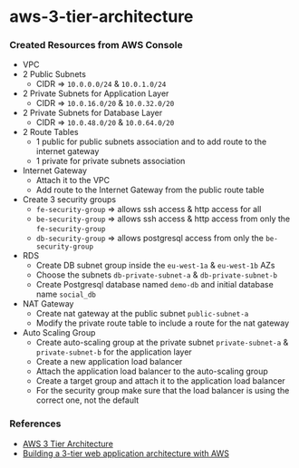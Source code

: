 # aws-3-tier-architecture

### Created Resources from AWS Console
- VPC
- 2 Public Subnets
  - CIDR => `10.0.0.0/24` & `10.0.1.0/24`
- 2 Private Subnets for Application Layer
  - CIDR => `10.0.16.0/20` & `10.0.32.0/20`
- 2 Private Subnets for Database Layer
  - CIDR => `10.0.48.0/20` & `10.0.64.0/20`
- 2 Route Tables
  - 1 public for public subnets association and to add route to the internet gateway
  - 1 private for private subnets association
- Internet Gateway
  - Attach it to the VPC
  - Add route to the Internet Gateway from the public route table
- Create 3 security groups
  - `fe-security-group` => allows ssh access & http access for all
  - `be-security-group` => allows ssh access & http access from only the `fe-security-group`
  - `db-security-group` => allows postgresql access from only the `be-security-group`
- RDS
  - Create DB subnet group inside the `eu-west-1a` & `eu-west-1b` AZs
  - Choose the subnets `db-private-subnet-a` & `db-private-subnet-b`
  - Create Postgresql database named `demo-db` and initial database name `social_db`
- NAT Gateway
  - Create nat gateway at the public subnet `public-subnet-a`
  - Modify the private route table to include a route for the nat gateway
- Auto Scaling Group
  - Create auto-scaling group at the private subnet `private-subnet-a` & `private-subnet-b` for the application layer
  - Create a new application load balancer
  - Attach the application load balancer to the auto-scaling group
  - Create a target group and attach it to the application load balancer
  - For the security group make sure that the load balancer is using the correct one, not the default

### References
- [AWS 3 Tier Architecture](https://towardsaws.com/aws-3-tier-architecture-63997b69ebc0)
- [Building a 3-tier web application architecture with AWS](https://medium.com/@aaloktrivedi/building-a-3-tier-web-application-architecture-with-aws-eb5981613e30)